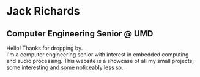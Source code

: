 # Jack Richards
## Computer Engineering Senior @ UMD  
Hello! Thanks for dropping by.  
I'm a computer engineering senior with interest in embedded computing and audio processing. This website is a showcase of all my small projects, some interesting and some noticeably less so.